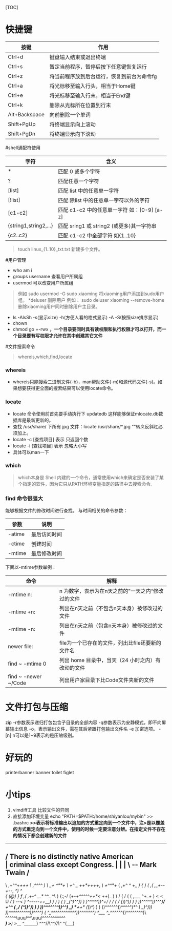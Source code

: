 [TOC]
# 快捷键

|按键|  作用|
|---------|-----------|
|    Ctrl+d | 键盘输入结束或退出终端|
 |   Ctrl+s | 暂定当前程序，暂停后按下任意键恢复运行|
|    Ctrl+z | 将当前程序放到后台运行，恢复到前台为命令fg|
|    Ctrl+a  |将光标移至输入行头，相当于Home键|
 |   Ctrl+e | 将光标移至输入行末，相当于End键|
 |   Ctrl+k | 删除从光标所在位置到行末|
 |   Alt+Backspace |  向前删除一个单词|
 |   Shift+PgUp | 将终端显示向上滚动|
 |   Shift+PgDn | 将终端显示向下滚动|

#shell通配符使用


|字符  |含义|
|--------|---------|
|*  | 匹配 0 或多个字符|
|?  | 匹配任意一个字符|
|[list] | 匹配 list 中的任意单一字符|
|[!list] |匹配 除list 中的任意单一字符以外的字符|
|[c1-c2] |匹配 c1-c2 中的任意单一字符 如：[0-9] [a-z]|
| \{string1,string2,...\}  |  匹配 sring1 或 string2 (或更多)其一字符串|
|\{c2..c2\}   | 匹配 c1-c2 中全部字符 如{1..10}|

> touch linux_{1..10}_txt.txt 新建多个文件。



#用户管理
* who am i
* groups  username 查看用户所属组
* usermod  可以改变用户所属组
>例如 sudo usermod -G sudo xiaoming 
>将xiaoming用户添加到sudo用户组。
*deluser 删除用户
> 例如： sudo deluser  xiaoming --remove-home 删除xiaoming用户同时删除用户主目录。

* ls -AlsSh   -s(显示size) -h(方便人看的格式显示) -A -S(按照size排序显示) 
* chown 
* chmod  go +-rwx  **，一个目录要同时具有读权限和执行权限才可以打开，而一个目录要有写权限才允许在其中创建其它文件**

#文件搜索命令 
> whereis,which,find,locate
### whereis 
* whereis只能搜索二进制文件(-b)，man帮助文件(-m)和源代码文件(-s)。如果想要获得更全面的搜索结果可以使用locate命令。
### locate
* locate 命令使用前首先要手动执行下 updatedb 这样能够保证mlocate.db数据库是最新更新的。
* 查找 /usr/share/ 下所有 jpg 文件：locate /usr/share/\*.jpg "\"转义反斜杠必须加上。
* locate -c [查找项目] 表示 只返回个数
* locate -i [查找项目] 表示 忽略大小写
* 具体可以man一下
### which 
>which本身是 Shell 内建的一个命令，通常使用which来确定是否安装了某个指定的软件，因为它只从PATH环境变量指定的路径中去搜索命令.
### find 命令很强大
能够根据文件的修改时间进行查找。
与时间相关的命令参数：

|参数 | 说明|
|--------|----------|
|-atime  |最后访问时间|
|-ctime | 创建时间|
|-mtime  |最后修改时间|

下面以-mtime参数举例：

|命令|解释|
|-----------|-----------|
|-mtime n: |n 为数字，表示为在n天之前的”一天之内“修改过的文件|
|-mtime +n:| 列出在n天之前（不包含n天本身）被修改过的文件|
|-mtime -n: |列出在n天之前（包含n天本身）被修改过的文件|
|newer file:| file为一个已存在的文件，列出比file还要新的文件名|
|find ~ -mtime 0 | 列出 home 目录中，当天（24 小时之内）有改动的文件|
|find ~ -newer ~/Code|  列出用户家目录下比Code文件夹新的文件|

# 文件打包与压缩
zip
-r参数表示递归打包包含子目录的全部内容
-q参数表示为安静模式，即不向屏幕输出信息
-o，表示输出文件，需在其后紧跟打包输出文件名
-e 加密选项。
-[n] n可以是1~9表示的是压缩级别。







# 好玩的
printerbanner 
banner
toilet
figlet


# 小tips
1. vimdiff工具 比较文件的异同
2. 直接添加环境变量 echo "PATH=$PATH:/home/shiyanlou/mybin" >> .bashrc
**>>表示将标准输出以追加的方式重定向到一个文件中，注>是以覆盖的方式重定向到一个文件中，使用的时候一定要注意分辨。在指定文件不存在的情况下都会创建新的文件**

 ________________________________________
/ There is no distinctly native American \
| criminal class except Congress.        |
|                                        |
\ -- Mark Twain                          /
 ----------------------------------------
  \                                  ,+*^^*+___+++_
   \                           ,*^^^^              )
    \                       _+*                     ^**+_
     \                    +^       _ _++*+_+++_,         )
              _+^^*+_    (     ,+*^ ^          \+_        )
             {       )  (    ,(    ,_+--+--,      ^)      ^\
            { (@)    } f   ,(  ,+-^ __*_*_  ^^\_   ^\       )
           {:;-/    (_+*-+^^^^^+*+*<_ _++_)_    )    )      /
          ( /  (    (        ,___    ^*+_+* )   <    <      \
           U _/     )    *--<  ) ^\-----++__)   )    )       )
            (      )  _(^)^^))  )  )\^^^^^))^*+/    /       /
          (      /  (_))_^)) )  )  ))^^^^^))^^^)__/     +^^
         (     ,/    (^))^))  )  ) ))^^^^^^^))^^)       _)
          *+__+*       (_))^)  ) ) ))^^^^^^))^^^^^)____*^
          \             \_)^)_)) ))^^^^^^^^^^))^^^^)
           (_             ^\__^^^^^^^^^^^^))^^^^^^^)
             ^\___            ^\__^^^^^^))^^^^^^^^)\\
                  ^^^^^\uuu/^^\uuu/^^^^\^\^\^\^\^\^\^\
                     ___) >____) >___   ^\_\_\_\_\_\_\)
                    ^^^//\\_^^//\\_^       ^(\_\_\_\)